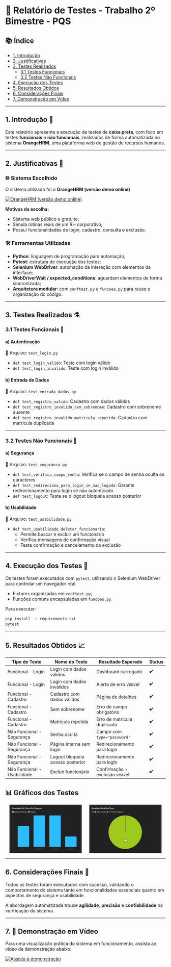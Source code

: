 # 📃 Relatório de Testes - Trabalho 2º Bimestre - PQS

## 📚 Índice

- [1. Introdução](#1-introdução-)
- [2. Justificativas](#2-justificativas-)
- [3. Testes Realizados](#3-testes-realizados-)
  - [3.1 Testes Funcionais](#31-testes-funcionais-)
  - [3.2 Testes Não Funcionais](#32-testes-não-funcionais-)
- [4. Execução dos Testes](#4-execução-dos-testes-)
- [5. Resultados Obtidos](#5-resultados-obtidos-)
- [6. Considerações Finais](#6-considerações-finais-)
- [7. Demonstração em Vídeo](#7--demonstração-em-vídeo)

---

## 1. Introdução 📘

Este relatório apresenta a execução de testes de **caixa preta**, com foco em testes **funcionais** e **não funcionais**, realizados de forma automatizada no sistema **OrangeHRM**, uma plataforma web de gestão de recursos humanos.

---

## 2. Justificativas 📕

### 🌐 Sistema Escolhido

O sistema utilizado foi o **OrangeHRM (versão demo online)**

[![OrangeHRM (versão demo online)](https://opensource-demo.orangehrmlive.com/web/images/ohrm_branding.png)](https://opensource-demo.orangehrmlive.com/web/index.php/auth/login)

**Motivos da escolha:**
- Sistema web público e gratuito;
- Simula rotinas reais de um RH corporativo;
- Possui funcionalidades de login, cadastro, consulta e exclusão.

### 🛠️ Ferramentas Utilizadas

- **Python**: linguagem de programação para automação;
- **Pytest**: estrutura de execução dos testes;
- **Selenium WebDriver**: automação da interação com elementos da interface;
- **WebDriverWait / expected_conditions**: aguardam elementos de forma sincronizada;
- **Arquitetura modular**: com `conftest.py` e `funcoes.py` para reuso e organização do código.

---

## 3. Testes Realizados ⚗

### 3.1 Testes Funcionais 🧪

#### a) Autenticação  
📄 Arquivo: `test_login.py`

- `def test_login_valido`: Teste com login válido  
- `def test_login_invalido`: Teste com login inválido

#### b) Entrada de Dados  
📄 Arquivo: `test_entrada_dados.py`

- `def test_registro_valido`: Cadastro com dados válidos  
- `def test_registro_invalido_sem_sobrenome`: Cadastro com sobrenome ausente  
- `def test_registro_invalido_matricula_repetida`: Cadastro com matrícula duplicada

---

### 3.2 Testes Não Funcionais 🔐

#### a) Segurança  
📄 Arquivo: `test_seguranca.py`

- `def test_verifica_campo_senha`: Verifica se o campo de senha oculta os caracteres  
- `def test_redireciona_para_login_se_nao_logado`: Garante redirecionamento para login se não autenticado  
- `def test_logout`: Testa se o logout bloqueia acesso posterior

#### b) Usabilidade  
📄 Arquivo: `test_usabilidade.py`

- `def test_usabilidade_deletar_funcionario`:  
  - Permite buscar e excluir um funcionário  
  - Verifica mensagens de confirmação visual  
  - Testa confirmação e cancelamento da exclusão

---

## 4. Execução dos Testes 🚀

Os testes foram executados com `pytest`, utilizando o Selenium WebDriver para controlar um navegador real.  
- Fixtures organizadas em `conftest.py`;
- Funções comuns encapsuladas em `funcoes.py`.

Para executar:
```bash
pip install -r requirements.txt  
pytest
```
---

## 5. Resultados Obtidos 📈

| Tipo de Teste             | Nome do Teste                         | Resultado Esperado               | Status |
|---------------------------|---------------------------------------|----------------------------------|--------|
| Funcional - Login         | Login com dados válidos               | Dashboard carregado              | ✔️     |
| Funcional - Login         | Login com dados inválidos             | Alerta de erro visível           | ✔️     |
| Funcional - Cadastro      | Cadastro com dados válidos            | Página de detalhes               | ✔️     |
| Funcional - Cadastro      | Sem sobrenome                         | Erro de campo obrigatório        | ✔️     |
| Funcional - Cadastro      | Matrícula repetida                    | Erro de matrícula duplicada      | ✔️     |
| Não Funcional - Segurança | Senha oculta                          | Campo com `type="password"`      | ✔️     |
| Não Funcional - Segurança | Página interna sem login              | Redirecionamento para login      | ✔️     |
| Não Funcional - Segurança | Logout bloqueia acesso posterior      | Redirecionamento para login      | ✔️     |
| Não Funcional - Usabilidade | Excluir funcionário                 | Confirmação + exclusão visível   | ✔️     |

<h2>📊 Gráficos dos Testes</h2>

<p align="center">
  <img src="./imagens/testes_por_categoria.png" width="45%" alt="Testes por Categoria">
  &nbsp;&nbsp;&nbsp;&nbsp;
  <img src="./imagens/resultado_geral_testes.png" width="45%" alt="Resultado Geral">
</p>

---

## 6. Considerações Finais 🏁

Todos os testes foram executados com sucesso, validando o comportamento do sistema tanto em funcionalidades essenciais quanto em aspectos de segurança e usabilidade.

A abordagem automatizada trouxe **agilidade**, **precisão** e **confiabilidade** na verificação do sistema.

---

## 7. 🎥 Demonstração em Vídeo

Para uma visualização prática do sistema em funcionamento, assista ao vídeo de demonstração abaixo:

[![Assista à demonstração](https://img.youtube.com/vi/xcJtL7QggTI/0.jpg)](https://www.youtube.com/watch?v=xcJtL7QggTI)
